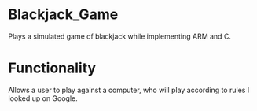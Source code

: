 # Blackjack_Game
Plays a simulated game of blackjack while implementing ARM and C.

# Functionality
Allows a user to play against a computer, who will play according to rules I looked up on Google.
